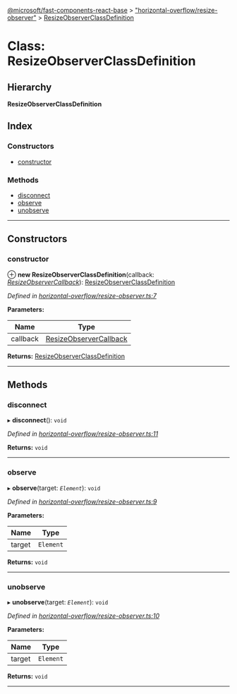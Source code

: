 [@microsoft/fast-components-react-base](../README.md) > ["horizontal-overflow/resize-observer"](../modules/_horizontal_overflow_resize_observer_.md) > [ResizeObserverClassDefinition](../classes/_horizontal_overflow_resize_observer_.resizeobserverclassdefinition.md)

# Class: ResizeObserverClassDefinition

## Hierarchy

**ResizeObserverClassDefinition**

## Index

### Constructors

* [constructor](_horizontal_overflow_resize_observer_.resizeobserverclassdefinition.md#constructor)

### Methods

* [disconnect](_horizontal_overflow_resize_observer_.resizeobserverclassdefinition.md#disconnect)
* [observe](_horizontal_overflow_resize_observer_.resizeobserverclassdefinition.md#observe)
* [unobserve](_horizontal_overflow_resize_observer_.resizeobserverclassdefinition.md#unobserve)

---

## Constructors

<a id="constructor"></a>

###  constructor

⊕ **new ResizeObserverClassDefinition**(callback: *[ResizeObserverCallback](../modules/_horizontal_overflow_resize_observer_.md#resizeobservercallback)*): [ResizeObserverClassDefinition](_horizontal_overflow_resize_observer_.resizeobserverclassdefinition.md)

*Defined in [horizontal-overflow/resize-observer.ts:7](https://github.com/Microsoft/fast-dna/blob/164dd3ca/packages/fast-components-react-base/src/horizontal-overflow/resize-observer.ts#L7)*

**Parameters:**

| Name | Type |
| ------ | ------ |
| callback | [ResizeObserverCallback](../modules/_horizontal_overflow_resize_observer_.md#resizeobservercallback) |

**Returns:** [ResizeObserverClassDefinition](_horizontal_overflow_resize_observer_.resizeobserverclassdefinition.md)

___

## Methods

<a id="disconnect"></a>

###  disconnect

▸ **disconnect**(): `void`

*Defined in [horizontal-overflow/resize-observer.ts:11](https://github.com/Microsoft/fast-dna/blob/164dd3ca/packages/fast-components-react-base/src/horizontal-overflow/resize-observer.ts#L11)*

**Returns:** `void`

___
<a id="observe"></a>

###  observe

▸ **observe**(target: *`Element`*): `void`

*Defined in [horizontal-overflow/resize-observer.ts:9](https://github.com/Microsoft/fast-dna/blob/164dd3ca/packages/fast-components-react-base/src/horizontal-overflow/resize-observer.ts#L9)*

**Parameters:**

| Name | Type |
| ------ | ------ |
| target | `Element` |

**Returns:** `void`

___
<a id="unobserve"></a>

###  unobserve

▸ **unobserve**(target: *`Element`*): `void`

*Defined in [horizontal-overflow/resize-observer.ts:10](https://github.com/Microsoft/fast-dna/blob/164dd3ca/packages/fast-components-react-base/src/horizontal-overflow/resize-observer.ts#L10)*

**Parameters:**

| Name | Type |
| ------ | ------ |
| target | `Element` |

**Returns:** `void`

___

